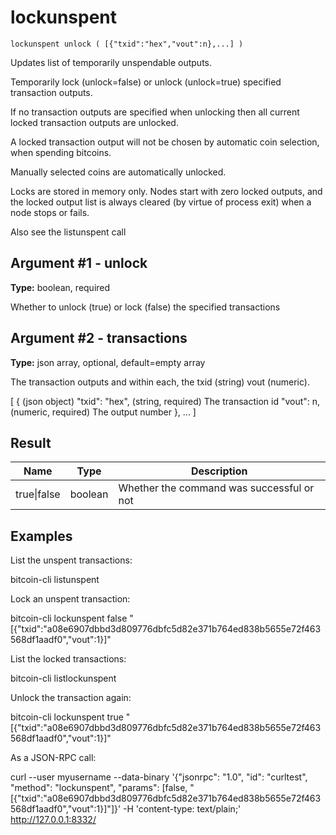 # lockunspent

`lockunspent unlock ( [{"txid":"hex","vout":n},...] )`

Updates list of temporarily unspendable outputs.

Temporarily lock (unlock=false) or unlock (unlock=true) specified transaction outputs.

If no transaction outputs are specified when unlocking then all current locked transaction outputs are unlocked.

A locked transaction output will not be chosen by automatic coin selection, when spending bitcoins.

Manually selected coins are automatically unlocked.

Locks are stored in memory only. Nodes start with zero locked outputs, and the locked output list is always cleared (by virtue of process exit) when a node stops or fails.

Also see the listunspent call

## Argument #1 - unlock

**Type:** boolean, required

Whether to unlock (true) or lock (false) the specified transactions

## Argument #2 - transactions

**Type:** json array, optional, default=empty array

The transaction outputs and within each, the txid (string) vout (numeric).

[
  {                   (json object)
    "txid": "hex",    (string, required) The transaction id
    "vout": n,        (numeric, required) The output number
  },
  ...
]

## Result

| Name        | Type    | Description                               |
| ----------- | ------- | ----------------------------------------- |
| true\|false | boolean | Whether the command was successful or not |

## Examples

List the unspent transactions:

bitcoin-cli listunspent

Lock an unspent transaction:

bitcoin-cli lockunspent false "[{\"txid\":\"a08e6907dbbd3d809776dbfc5d82e371b764ed838b5655e72f463568df1aadf0\",\"vout\":1}]"

List the locked transactions:

bitcoin-cli listlockunspent

Unlock the transaction again:

bitcoin-cli lockunspent true "[{\"txid\":\"a08e6907dbbd3d809776dbfc5d82e371b764ed838b5655e72f463568df1aadf0\",\"vout\":1}]"

As a JSON-RPC call:

curl --user myusername --data-binary '{"jsonrpc": "1.0", "id": "curltest", "method": "lockunspent", "params": [false, "[{\"txid\":\"a08e6907dbbd3d809776dbfc5d82e371b764ed838b5655e72f463568df1aadf0\",\"vout\":1}]"]}' -H 'content-type: text/plain;' http://127.0.0.1:8332/